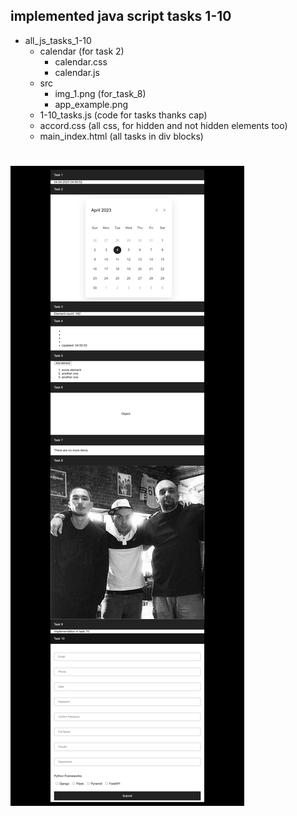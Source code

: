 ## implemented java script tasks 1-10
* all_js_tasks_1-10 
  - calendar (for task 2)
     - calendar.css 
     - calendar.js
  - src
     - img_1.png (for_task_8)
     - app_example.png
  *  1-10_tasks.js (code for tasks thanks cap)
  * accord.css (all css, for hidden and not hidden elements too)
  * main_index.html (all tasks in div blocks)
# ![alt text](all_js_tasks_1-10/src/app_example.png)